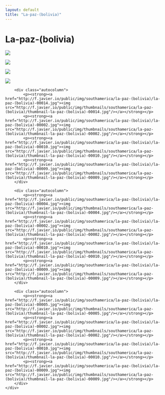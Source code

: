 ```yaml
---
layout: default
title: "La-paz-(bolivia)"
---
```


<h1 class="page" style="padding-left:0%;">La-paz-(bolivia)</h1>
<div class="page">
    <div class="autowide">
        <div class="autocolumn">
            <p><strong><a href="http://f.javier.io/public/img/southamerica/la-paz-(bolivia)/la-paz-(bolivia)-00006.jpg"><img src="http://f.javier.io/public/img/thumbnails/southamerica/la-paz-(bolivia)/thumbnail-la-paz-(bolivia)-00006.jpg"/></a></strong></p>
            <p><strong><a href="http://f.javier.io/public/img/southamerica/la-paz-(bolivia)/la-paz-(bolivia)-00002.jpg"><img src="http://f.javier.io/public/img/thumbnails/southamerica/la-paz-(bolivia)/thumbnail-la-paz-(bolivia)-00002.jpg"/></a></strong></p>
            <p><strong><a href="http://f.javier.io/public/img/southamerica/la-paz-(bolivia)/la-paz-(bolivia)-00010.jpg"><img src="http://f.javier.io/public/img/thumbnails/southamerica/la-paz-(bolivia)/thumbnail-la-paz-(bolivia)-00010.jpg"/></a></strong></p>
            <p><strong><a href="http://f.javier.io/public/img/southamerica/la-paz-(bolivia)/la-paz-(bolivia)-00009.jpg"><img src="http://f.javier.io/public/img/thumbnails/southamerica/la-paz-(bolivia)/thumbnail-la-paz-(bolivia)-00009.jpg"/></a></strong></p>
        </div>

        <div class="autocolumn">
            <p><strong><a href="http://f.javier.io/public/img/southamerica/la-paz-(bolivia)/la-paz-(bolivia)-00014.jpg"><img src="http://f.javier.io/public/img/thumbnails/southamerica/la-paz-(bolivia)/thumbnail-la-paz-(bolivia)-00014.jpg"/></a></strong></p>
            <p><strong><a href="http://f.javier.io/public/img/southamerica/la-paz-(bolivia)/la-paz-(bolivia)-00002.jpg"><img src="http://f.javier.io/public/img/thumbnails/southamerica/la-paz-(bolivia)/thumbnail-la-paz-(bolivia)-00002.jpg"/></a></strong></p>
            <p><strong><a href="http://f.javier.io/public/img/southamerica/la-paz-(bolivia)/la-paz-(bolivia)-00010.jpg"><img src="http://f.javier.io/public/img/thumbnails/southamerica/la-paz-(bolivia)/thumbnail-la-paz-(bolivia)-00010.jpg"/></a></strong></p>
            <p><strong><a href="http://f.javier.io/public/img/southamerica/la-paz-(bolivia)/la-paz-(bolivia)-00009.jpg"><img src="http://f.javier.io/public/img/thumbnails/southamerica/la-paz-(bolivia)/thumbnail-la-paz-(bolivia)-00009.jpg"/></a></strong></p>
        </div>

        <div class="autocolumn">
            <p><strong><a href="http://f.javier.io/public/img/southamerica/la-paz-(bolivia)/la-paz-(bolivia)-00004.jpg"><img src="http://f.javier.io/public/img/thumbnails/southamerica/la-paz-(bolivia)/thumbnail-la-paz-(bolivia)-00004.jpg"/></a></strong></p>
            <p><strong><a href="http://f.javier.io/public/img/southamerica/la-paz-(bolivia)/la-paz-(bolivia)-00002.jpg"><img src="http://f.javier.io/public/img/thumbnails/southamerica/la-paz-(bolivia)/thumbnail-la-paz-(bolivia)-00002.jpg"/></a></strong></p>
            <p><strong><a href="http://f.javier.io/public/img/southamerica/la-paz-(bolivia)/la-paz-(bolivia)-00010.jpg"><img src="http://f.javier.io/public/img/thumbnails/southamerica/la-paz-(bolivia)/thumbnail-la-paz-(bolivia)-00010.jpg"/></a></strong></p>
            <p><strong><a href="http://f.javier.io/public/img/southamerica/la-paz-(bolivia)/la-paz-(bolivia)-00009.jpg"><img src="http://f.javier.io/public/img/thumbnails/southamerica/la-paz-(bolivia)/thumbnail-la-paz-(bolivia)-00009.jpg"/></a></strong></p>
        </div>

        <div class="autocolumn">
            <p><strong><a href="http://f.javier.io/public/img/southamerica/la-paz-(bolivia)/la-paz-(bolivia)-00005.jpg"><img src="http://f.javier.io/public/img/thumbnails/southamerica/la-paz-(bolivia)/thumbnail-la-paz-(bolivia)-00005.jpg"/></a></strong></p>
            <p><strong><a href="http://f.javier.io/public/img/southamerica/la-paz-(bolivia)/la-paz-(bolivia)-00002.jpg"><img src="http://f.javier.io/public/img/thumbnails/southamerica/la-paz-(bolivia)/thumbnail-la-paz-(bolivia)-00002.jpg"/></a></strong></p>
            <p><strong><a href="http://f.javier.io/public/img/southamerica/la-paz-(bolivia)/la-paz-(bolivia)-00010.jpg"><img src="http://f.javier.io/public/img/thumbnails/southamerica/la-paz-(bolivia)/thumbnail-la-paz-(bolivia)-00010.jpg"/></a></strong></p>
            <p><strong><a href="http://f.javier.io/public/img/southamerica/la-paz-(bolivia)/la-paz-(bolivia)-00009.jpg"><img src="http://f.javier.io/public/img/thumbnails/southamerica/la-paz-(bolivia)/thumbnail-la-paz-(bolivia)-00009.jpg"/></a></strong></p>
        </div>
    </div>
</div>
